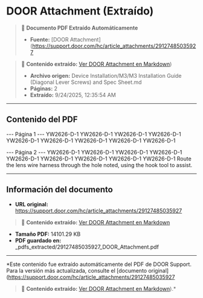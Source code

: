 # DOOR Attachment (Extraído)

> 📄 **Documento PDF Extraído Automáticamente**
> - **Fuente:** [DOOR Attachment](https://support.door.com/hc/article_attachments/29127485035927

> 📄 **Contenido extraído:** [Ver DOOR Attachment en Markdown](./29127485035927_DOOR_Attachment_extracted.md))
> - **Archivo origen:** Device Installation/M3/M3 Installation Guide (Diagonal Lever Screws) and Spec Sheet.md
> - **Páginas:** 2
> - **Extraído:** 9/24/2025, 12:35:54 AM

---

## Contenido del PDF


--- Página 1 ---
YW2626-D-1   YW2626-D-1 YW2626-D-1 YW2626-D-1 YW2626-D-1 YW2626-D-1 YW2626-D-1 YW2626-D-1  YW2626-D-1

--- Página 2 ---
YW2626-D-1 YW2626-D-1 YW2626-D-1 YW2626-D-1 YW2626-D-1 YW2626-D-1 YW2626-D-1 YW2626-D-1 YW2626-D-1 Route the lens wire harness through the hole noted, using the hook tool to assist.


---

## Información del documento

- **URL original:** https://support.door.com/hc/article_attachments/29127485035927

> 📄 **Contenido extraído:** [Ver DOOR Attachment en Markdown](./29127485035927_DOOR_Attachment_extracted.md)
- **Tamaño PDF:** 14101.29 KB
- **PDF guardado en:** _pdfs_extracted/29127485035927_DOOR_Attachment.pdf

---

*Este contenido fue extraído automáticamente del PDF de DOOR Support. Para la versión más actualizada, consulte el [documento original](https://support.door.com/hc/article_attachments/29127485035927

> 📄 **Contenido extraído:** [Ver DOOR Attachment en Markdown](./29127485035927_DOOR_Attachment_extracted.md)).*
